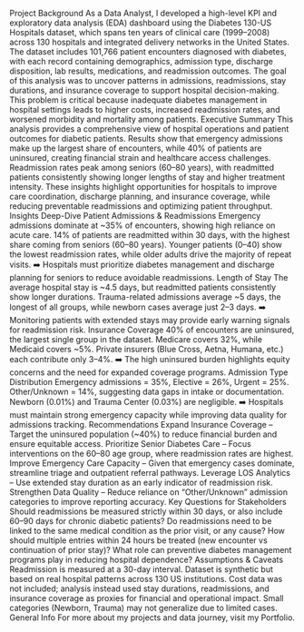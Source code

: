 Project Background
As a Data Analyst, I developed a high-level KPI and exploratory data analysis (EDA) dashboard using the Diabetes 130-US Hospitals dataset, which spans ten years of clinical care (1999–2008) across 130 hospitals and integrated delivery networks in the United States. The dataset includes 101,766 patient encounters diagnosed with diabetes, with each record containing demographics, admission type, discharge disposition, lab results, medications, and readmission outcomes.
The goal of this analysis was to uncover patterns in admissions, readmissions, stay durations, and insurance coverage to support hospital decision-making. This problem is critical because inadequate diabetes management in hospital settings leads to higher costs, increased readmission rates, and worsened morbidity and mortality among patients.
Executive Summary
This analysis provides a comprehensive view of hospital operations and patient outcomes for diabetic patients. Results show that emergency admissions make up the largest share of encounters, while 40% of patients are uninsured, creating financial strain and healthcare access challenges. Readmission rates peak among seniors (60–80 years), with readmitted patients consistently showing longer lengths of stay and higher treatment intensity.
These insights highlight opportunities for hospitals to improve care coordination, discharge planning, and insurance coverage, while reducing preventable readmissions and optimizing patient throughput.
Insights Deep-Dive
Patient Admissions & Readmissions
Emergency admissions dominate at ~35% of encounters, showing high reliance on acute care.
14% of patients are readmitted within 30 days, with the highest share coming from seniors (60–80 years).
Younger patients (0–40) show the lowest readmission rates, while older adults drive the majority of repeat visits.
➡️ Hospitals must prioritize diabetes management and discharge planning for seniors to reduce avoidable readmissions.
Length of Stay
The average hospital stay is ~4.5 days, but readmitted patients consistently show longer durations.
Trauma-related admissions average ~5 days, the longest of all groups, while newborn cases average just 2–3 days.
➡️ Monitoring patients with extended stays may provide early warning signals for readmission risk.
Insurance Coverage
40% of encounters are uninsured, the largest single group in the dataset.
Medicare covers 32%, while Medicaid covers ~5%.
Private insurers (Blue Cross, Aetna, Humana, etc.) each contribute only 3–4%.
➡️ The high uninsured burden highlights equity concerns and the need for expanded coverage programs.
Admission Type Distribution
Emergency admissions = 35%, Elective = 26%, Urgent = 25%.
Other/Unknown = 14%, suggesting data gaps in intake or documentation.
Newborn (0.01%) and Trauma Center (0.03%) are negligible.
➡️ Hospitals must maintain strong emergency capacity while improving data quality for admissions tracking.
Recommendations
Expand Insurance Coverage – Target the uninsured population (~40%) to reduce financial burden and ensure equitable access.
Prioritize Senior Diabetes Care – Focus interventions on the 60–80 age group, where readmission rates are highest.
Improve Emergency Care Capacity – Given that emergency cases dominate, streamline triage and outpatient referral pathways.
Leverage LOS Analytics – Use extended stay duration as an early indicator of readmission risk.
Strengthen Data Quality – Reduce reliance on “Other/Unknown” admission categories to improve reporting accuracy.
Key Questions for Stakeholders
Should readmissions be measured strictly within 30 days, or also include 60–90 days for chronic diabetic patients?
Do readmissions need to be linked to the same medical condition as the prior visit, or any cause?
How should multiple entries within 24 hours be treated (new encounter vs continuation of prior stay)?
What role can preventive diabetes management programs play in reducing hospital dependence?
Assumptions & Caveats
Readmission is measured at a 30-day interval.
Dataset is synthetic but based on real hospital patterns across 130 US institutions.
Cost data was not included; analysis instead used stay durations, readmissions, and insurance coverage as proxies for financial and operational impact.
Small categories (Newborn, Trauma) may not generalize due to limited cases.
General Info
For more about my projects and data journey, visit my Portfolio.
